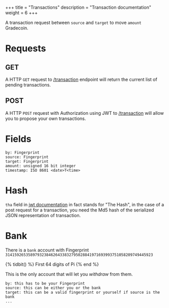 +++
title = "Transactions"
description = "Transaction documentation"
weight = 6
+++

A transaction request between `source` and `target` to move `amount` Gradecoin.

# Requests

## GET
A HTTP `GET` request to [/transaction](/transaction) endpoint will return the current list of pending transactions.

## POST

A HTTP `POST` request with Authorization using JWT to [/transaction](/transactions) will allow you to propose your own transactions.

# Fields
```
by: Fingerprint
source: Fingerprint
target: Fingerprint
amount: unsigned 16 bit integer
timestamp: ISO 8601 <date>T<time>
```

# Hash

`tha` field in [jwt documentation](@/JWT.md) in fact stands for "The Hash", in the case of a post request for a transaction, you need the Md5 hash of the serialized JSON representation of transaction.

# Bank

There is a `bank` account with Fingerprint `31415926535897932384626433832795028841971693993751058209749445923`

{% tidbit() %}
First 64 digits of Pi
{% end %}

This is the only account that will let you _withdraw_ from them.

```
by: this has to be your Fingerprint
source: this can be either you or the bank
target: this can be a valid fingerprint or yourself if source is the bank
...
```

